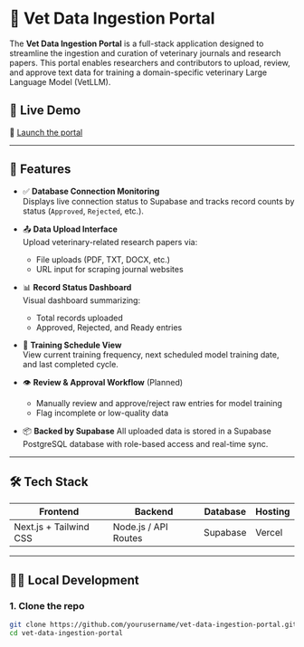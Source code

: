 # 🐾 Vet Data Ingestion Portal

The **Vet Data Ingestion Portal** is a full-stack application designed to streamline the ingestion and curation of veterinary journals and research papers. This portal enables researchers and contributors to upload, review, and approve text data for training a domain-specific veterinary Large Language Model (VetLLM).

## 🚀 Live Demo

🔗 [Launch the portal](https://v0-data-ingestion-portal-three.vercel.app/)

---

## 📌 Features

- ✅ **Database Connection Monitoring**  
  Displays live connection status to Supabase and tracks record counts by status (`Approved`, `Rejected`, etc.).

- 📤 **Data Upload Interface**  
  Upload veterinary-related research papers via:
  - File uploads (PDF, TXT, DOCX, etc.)
  - URL input for scraping journal websites

- 📊 **Record Status Dashboard**  
  Visual dashboard summarizing:
  - Total records uploaded
  - Approved, Rejected, and Ready entries

- 🧠 **Training Schedule View**  
  View current training frequency, next scheduled model training date, and last completed cycle.

- 👁️ **Review & Approval Workflow** (Planned)
  - Manually review and approve/reject raw entries for model training
  - Flag incomplete or low-quality data

- 📦 **Backed by Supabase**
  All uploaded data is stored in a Supabase PostgreSQL database with role-based access and real-time sync.

---

## 🛠️ Tech Stack

| Frontend         | Backend           | Database       | Hosting      |
|------------------|-------------------|----------------|--------------|
| Next.js + Tailwind CSS | Node.js / API Routes | Supabase       | Vercel       |

---

## 🧑‍💻 Local Development

### 1. Clone the repo

```bash
git clone https://github.com/yourusername/vet-data-ingestion-portal.git
cd vet-data-ingestion-portal
